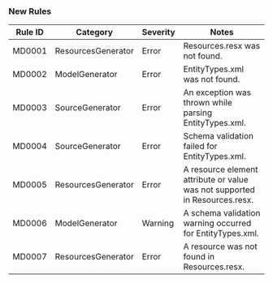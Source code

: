### New Rules

Rule ID | Category | Severity | Notes
--------|----------|----------|-------
MD0001 | ResourcesGenerator | Error | Resources.resx was not found.
MD0002 | ModelGenerator | Error | EntityTypes.xml was not found.
MD0003 | SourceGenerator | Error | An exception was thrown while parsing EntityTypes.xml.
MD0004 | SourceGenerator | Error | Schema validation failed for EntityTypes.xml.
MD0005 | ResourcesGenerator | Error | A resource element attribute or value was not supported in Resources.resx.
MD0006 | ModelGenerator | Warning | A schema validation warning occurred for EntityTypes.xml.
MD0007 | ResourcesGenerator | Error | A resource was not found in Resources.resx.
